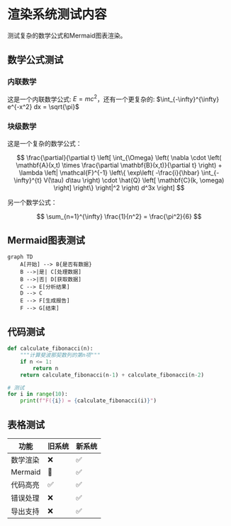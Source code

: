 # 渲染系统测试内容

测试复杂的数学公式和Mermaid图表渲染。

## 数学公式测试

### 内联数学
这是一个内联数学公式: $E = mc^2$，还有一个更复杂的: $\int_{-\infty}^{\infty} e^{-x^2} dx = \sqrt{\pi}$

### 块级数学
这是一个复杂的数学公式：

$$
\frac{\partial}{\partial t} \left[ \int_{\Omega} \left( \nabla \cdot \left( \mathbf{A}(x,t) \times \frac{\partial \mathbf{B}(x,t)}{\partial t} \right) + \lambda \left| \mathcal{F}^{-1} \left\{ \exp\left( -\frac{i}{\hbar} \int_{-\infty}^{t} V(\tau) d\tau \right) \cdot \hat{Q} \left[ \mathbf{C}(k, \omega) \right] \right\} \right|^2 \right) d^3x \right]
$$

另一个数学公式：

$$
\sum_{n=1}^{\infty} \frac{1}{n^2} = \frac{\pi^2}{6}
$$

## Mermaid图表测试

```mermaid
graph TD
    A[开始] --> B{是否有数据}
    B -->|是| C[处理数据]
    B -->|否| D[获取数据]
    C --> E[分析结果]
    D --> C
    E --> F[生成报告]
    F --> G[结束]
```

## 代码测试

```python
def calculate_fibonacci(n):
    """计算斐波那契数列的第n项"""
    if n <= 1:
        return n
    return calculate_fibonacci(n-1) + calculate_fibonacci(n-2)

# 测试
for i in range(10):
    print(f"F({i}) = {calculate_fibonacci(i)}")
```

## 表格测试

| 功能 | 旧系统 | 新系统 |
|------|--------|--------|
| 数学渲染 | ❌ | ✅ |
| Mermaid | 🔄 | ✅ |
| 代码高亮 | ✅ | ✅ |
| 错误处理 | ❌ | ✅ |
| 导出支持 | ❌ | ✅ |